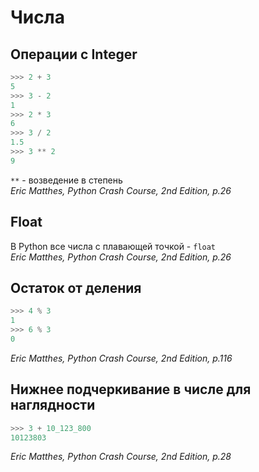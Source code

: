 # Числа
## Операции с Integer
```python
>>> 2 + 3
5
>>> 3 - 2
1
>>> 2 * 3
6
>>> 3 / 2
1.5
>>> 3 ** 2
9
```
`**` - возведение в степень<br/>
_Eric Matthes, Python Crash Course, 2nd Edition, p.26_

## Float
В Python все числа с плавающей точкой - `float`<br/>
_Eric Matthes, Python Crash Course, 2nd Edition, p.26_

## Остаток от деления
```python
>>> 4 % 3
1
>>> 6 % 3
0
```
_Eric Matthes, Python Crash Course, 2nd Edition, p.116_

## Нижнее подчеркивание в числе для наглядности
```python
>>> 3 + 10_123_800
10123803
```
_Eric Matthes, Python Crash Course, 2nd Edition, p.28_

